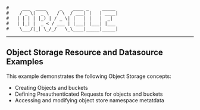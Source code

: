     #     ___  ____     _    ____ _     _____
    #    / _ \|  _ \   / \  / ___| |   | ____|
    #   | | | | |_) | / _ \| |   | |   |  _|
    #   | |_| |  _ < / ___ | |___| |___| |___
    #    \___/|_| \_/_/   \_\____|_____|_____|
***

## Object Storage Resource and Datasource Examples

This example demonstrates the following Object Storage concepts:
* Creating Objects and buckets 
* Defining Preauthenticated Requests for objects and buckets 
* Accessing and modifying object store namespace metatdata